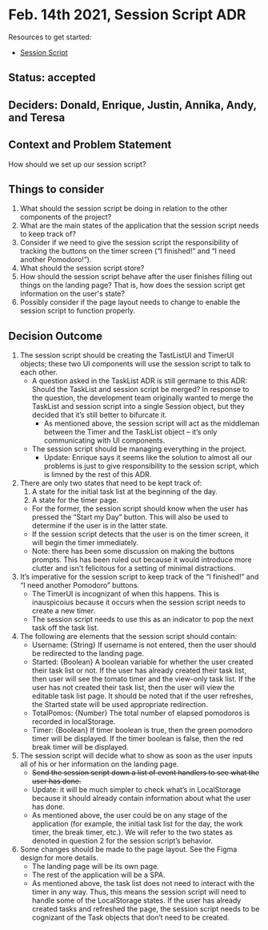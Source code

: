 # Feb. 14th 2021, Session Script ADR

Resources to get started:

- [Session Script](https://github.com/DonaldWolfson/cse110-w21-group29/blob/main/source/js/app.js)

## Status: accepted

## Deciders: Donald, Enrique, Justin, Annika, Andy, and Teresa

## Context and Problem Statement

How should we set up our session script?

## Things to consider

1. What should the session script be doing in relation to the other components of the project?
2. What are the main states of the application that the session script needs to keep track of?
3. Consider if we need to give the session script the responsibility of tracking the buttons on the timer screen (“I finished!” and “I need another Pomodoro!”).
4. What should the session script store?
5. How should the session script behave after the user finishes filling out things on the landing page? That is, how does the session script get information on the user's state?
6. Possibly consider if the page layout needs to change to enable the session script to function properly.

## Decision Outcome

1. The session script should be creating the TastListUI and TimerUI objects; these two UI components will use the session script to talk to each other.
    - A question asked in the TaskList ADR is still germane to this ADR: Should the TaskList and session script be merged? In response to the question, the development team originally wanted to merge the TaskList and session script into a single Session object, but they decided that it’s still better to bifurcate it.
      - As mentioned above, the session script will act as the middleman between the Timer and the TaskList object – it’s only communicating with UI components.
    - The session script should be managing everything in the project.
      - Update: Enrique says it seems like the solution to almost all our problems is just to give responsibility to the session script, which is limned by the rest of this ADR.
2. There are only two states that need to be kept track of:
   1. A state for the initial task list at the beginning of the day.
   2. A state for the timer page.
    - For the former, the session script should know when the user has pressed the “Start my Day” button. This will also be used to determine if the user is in the latter state.
    - If the session script detects that the user is on the timer screen, it will begin the timer immediately.
    - Note: there has been some discussion on making the buttons prompts. This has been ruled out because it would introduce more clutter and isn't felicitous for a setting of minimal distractions.
3. It’s imperative for the session script to keep track of the “I finished!” and “I need another Pomodoro” buttons.
    - The TimerUI is incognizant of when this happens. This is inauspicoius because it occurs when the session script needs to create a new timer.
    - The session script needs to use this as an indicator to pop the next task off the task list.
4. The following are elements that the session script should contain:
    - Username: {String} If username is not entered, then the user should be redirected to the landing page.
    - Started: {Boolean} A boolean variable for whether the user created their task list or not. If the user has already created their task list, then user will see the tomato timer and the view-only task list. If the user has not created their task list, then the user will view the editable task list page. It should be noted that if the user refreshes, the Started state will be used appropriate redirection.
    - TotalPomos: {Number} The total number of elapsed pomodoros is recorded in localStorage. 
    - Timer: {Boolean} If timer boolean is true, then the green pomodoro timer will be displayed. If the timer boolean is false, then the red break timer will be displayed.
5. The session script will decide what to show as soon as the user inputs all of his or her information on the landing page.
    - ~~Send the session script down a list of event handlers to see what the user has done.~~
    - Update: it will be much simpler to check what’s in LocalStorage because it should already contain information about what the user has done.
    - As mentioned above, the user could be on any stage of the application (for example, the initial task list for the day, the work timer, the break timer, etc.). We will refer to the two states as denoted in question 2 for the session script’s behavior.
6. Some changes should be made to the page layout. See the Figma design for more details.
    - The landing page will be its own page.
    - The rest of the application will be a SPA.
    - As mentioned above, the task list does not need to interact with the timer in any way. Thus, this means the session script will need to handle some of the LocalStorage states. If the user has already created tasks and refreshed the page, the session script needs to be cognizant of the Task objects that don’t need to be created.
